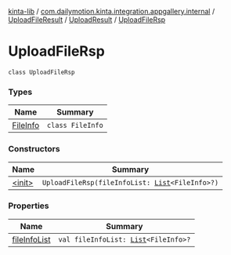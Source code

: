[kinta-lib](../../../../index.md) / [com.dailymotion.kinta.integration.appgallery.internal](../../../index.md) / [UploadFileResult](../../index.md) / [UploadResult](../index.md) / [UploadFileRsp](./index.md)

# UploadFileRsp

`class UploadFileRsp`

### Types

| Name | Summary |
|---|---|
| [FileInfo](-file-info/index.md) | `class FileInfo` |

### Constructors

| Name | Summary |
|---|---|
| [&lt;init&gt;](-init-.md) | `UploadFileRsp(fileInfoList: `[`List`](https://kotlinlang.org/api/latest/jvm/stdlib/kotlin.collections/-list/index.html)`<FileInfo>?)` |

### Properties

| Name | Summary |
|---|---|
| [fileInfoList](file-info-list.md) | `val fileInfoList: `[`List`](https://kotlinlang.org/api/latest/jvm/stdlib/kotlin.collections/-list/index.html)`<FileInfo>?` |
